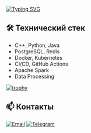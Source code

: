 [![Typing SVG](https://readme-typing-svg.demolab.com/?lines=Привет!+Меня+зовут+Никита;Добро+пожаловать+в+мой+профиль)](https://git.io/typing-svg)

## 🛠 Технический стек
- С++, Python, Java
- PostgreSQL, Redis
- Docker, Kubernetes
- CI/CD, GitHub Actions
- Apache Spark
- Data Processing

[![trophy](https://github-profile-trophy.vercel.app/?username=NikitaPut&theme=dracula)](https://github.com/ryo-ma/github-profile-trophy)

## 📫 Контакты
[![Email](https://img.shields.io/badge/-nikita.putintsev@gmail.com-00ff00?style=for-the-badge&logo=gmail&logoColor=white&labelColor=000000)](mailto:nikita.putintsev@gmail.com)
[![Telegram](https://img.shields.io/badge/-Niki-0088cc?style=for-the-badge&logo=telegram&logoColor=white&labelColor=000000)](https://t.me/A_retired_smart_guy)


